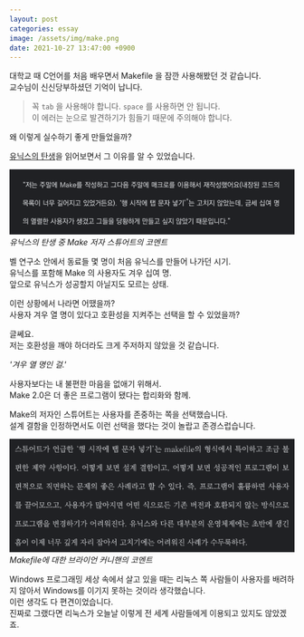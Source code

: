 ```yaml
---
layout: post
categories: essay
image: /assets/img/make.png
date: 2021-10-27 13:47:00 +0900
---
```


대학교 때 C언어를 처음 배우면서 Makefile 을 잠깐 사용해봤던 것 같습니다.  
교수님이 신신당부하셨던 기억이 납니다.  
> 꼭 `tab` 을 사용해야 합니다. `space` 를 사용하면 안 됩니다.  
> 이 에러는 눈으로 발견하기가 힘들기 때문에 주의해야 합니다.

왜 이렇게 실수하기 좋게 만들었을까?

[유닉스의 탄생](https://play.google.com/store/books/details?id=0Kj5DwAAQBAJ)을 읽어보면서 그 이유를 알 수 있었습니다.

![](/assets/img/make.png)  
*유닉스의 탄생 중 Make 저자 스튜어트의 코멘트*

벨 연구소 안에서 동료들 몇 명이 처음 유닉스를 만들어 나가던 시기.  
유닉스를 포함해 Make 의 사용자도 겨우 십여 명.  
앞으로 유닉스가 성공할지 아닐지도 모르는 상태.  

이런 상황에서 나라면 어땠을까?  
사용자 겨우 열 명이 있다고 호환성을 지켜주는 선택을 할 수 있었을까?  

글쎄요.  
저는 호환성을 깨야 하더라도 크게 주저하지 않았을 것 같습니다.  

*'겨우 열 명인 걸.'*  

사용자보다는 내 불편한 마음을 없애기 위해서.   
Make 2.0은 더 좋은 프로그램이 됐다는 합리화와 함께.

Make의 저자인 스튜어트는 사용자를 존중하는 쪽을 선택했습니다.  
설계 결함을 인정하면서도 이런 선택을 했다는 것이 놀랍고 존경스럽습니다.

![](/assets/img/make2.png)  
*Makefile에 대한 브라이언 커니핸의 코멘트*

Windows 프로그래밍 세상 속에서 살고 있을 때는 리눅스 쪽 사람들이 사용자를 배려하지 않아서 Windows를 이기지 못하는 것이라 생각했습니다.  
이런 생각도 다 편견이었습니다.  
진짜로 그랬다면 리눅스가 오늘날 이렇게 전 세계 사람들에게 이용되고 있지도 않았겠죠.